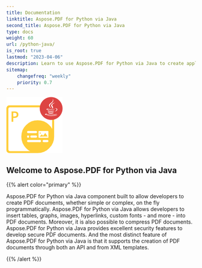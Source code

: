 ```yaml
---
title: Documentation
linktitle: Aspose.PDF for Python via Java
second_title: Aspose.PDF for Python via Java
type: docs
weight: 60
url: /python-java/
is_root: true
lastmod: "2023-04-06"
description: Learn to use Aspose.PDF for Python via Java to create applications for PDF documents processing on any platform using Python and Java. Browse tutorials, sample code, and more.    
sitemap:
    changefreq: "weekly"
    priority: 0.7
---
```

![Aspose.PDF for Python via Java logo image](aspose_pdf-for-python-java.png)

<h2>Welcome to Aspose.PDF for Python via Java</h2>

{{% alert color="primary" %}}

Aspose.PDF for Python via Java component built to allow developers to create PDF documents, whether simple or complex, on the fly programmatically. Aspose.PDF for Python via Java allows developers to insert tables, graphs, images, hyperlinks, custom fonts - and more - into PDF documents. Moreover, it is also possible to compress PDF documents. Aspose.PDF for Python via Java provides excellent security features to develop secure PDF documents. And the most distinct feature of Aspose.PDF for Python via Java is that it supports the creation of PDF documents through both an API and from XML templates.


{{% /alert %}}

